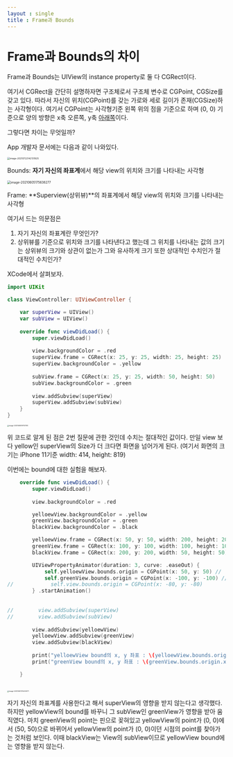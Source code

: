 ```yaml
---
layout : single
title : Frame과 Bounds
---
```


# Frame과 Bounds의 차이 

Frame과 Bounds는 UIView의 instance property로 둘 다 CGRect이다. 

여기서 CGRect을 간단히 설명하자면 구조체로서 구조체 변수로 CGPoint, CGSize를 갖고 있다. 따라서 자신의 위치(CGPoint)를 갖는 가로와 세로 길이가 존재(CGSize)하는 사각형이다. 여기서 CGPoint는 사각형기준 왼쪽 위의 점을 기준으로 하며 (0, 0) 기준으로 양의 방향은 x축 오른쪽, y축 <u>아래쪽</u>이다.

그렇다면 차이는 무엇일까? 

App 개발자 문서에는 다음과 같이 나와있다. 

<img src="https://user-images.githubusercontent.com/78390837/126594201-65a68deb-8a92-4639-b971-1015399d4b4d.png" alt="image-20210722142131925" style="zoom: 37%;" />

Bounds: **자기 자신의 좌표계**에서 해당 view의 위치와 크기를 나타내는 사각형

<img src="https://user-images.githubusercontent.com/78390837/126594189-fcd9b7a9-53d2-4055-8310-a92b3d33f7da.png" alt="image-20210605175638277" style="zoom:50%;" />

Frame: **Superview(상위뷰)**의 좌표계에서 해당 view의 위치와 크기를 나타내는 사각형



여기서 드는 의문점은 

1. 자기 자신의 좌표계란 무엇인가?
2. 상위뷰를 기준으로 위치와 크기를 나타낸다고 했는데 그 위치를 나타내는 값의 크기는 상위뷰의 크기와 상관이 없는가 그와 유사하게 크기 또한 상대적인 수치인가 절대적인 수치인가? 

XCode에서 살펴보자.

```swift
import UIKit

class ViewController: UIViewController {

    var superView = UIView()
    var subView = UIView()
    
    override func viewDidLoad() {
        super.viewDidLoad()
        
        view.backgroundColor = .red
        superView.frame = CGRect(x: 25, y: 25, width: 25, height: 25)
        superView.backgroundColor = .yellow
        
        subView.frame = CGRect(x: 25, y: 25, width: 50, height: 50)
        subView.backgroundColor = .green
        
        view.addSubview(superView)
        superView.addSubview(subView)
    }
}
```

<img src="https://user-images.githubusercontent.com/78390837/126594190-52651507-fd6e-4a75-9c28-16a6e5d212b7.png" alt="image-20210605191107510" style="zoom:25%;" />

위 코드로 알게 된 점은 2번 질문에 관한 것인데 수치는 절대적인 값이다. 만일 view 보다 yellow인 superView의 Size가 더 크다면 화면을 넘어가게 된다. (여기서 화면의 크기는 iPhone 11기준 width: 414, height: 819)

이번에는 bound에 대한 실험을 해보자. 

```swift
    override func viewDidLoad() {
        super.viewDidLoad()
        
        view.backgroundColor = .red

        yelloewView.backgroundColor = .yellow
        greenView.backgroundColor = .green
        blackView.backgroundColor = .black

        yelloewView.frame = CGRect(x: 50, y: 50, width: 200, height: 200)
        greenView.frame = CGRect(x: 100, y: 100, width: 100, height: 100)
        blackView.frame = CGRect(x: 200, y: 200, width: 50, height: 50)

        UIViewPropertyAnimator(duration: 3, curve: .easeOut) {
            self.yelloewView.bounds.origin = CGPoint(x: 50, y: 50) //
            self.greenView.bounds.origin = CGPoint(x: -100, y: -100) //yellowView에 영향을 받음
//            self.view.bounds.origin = CGPoint(x: -80, y: -80)
        } .startAnimation()
        
        
//        view.addSubview(superView)
//        view.addSubview(subView)
        
        view.addSubview(yelloewView)
        yelloewView.addSubview(greenView)
        view.addSubview(blackView)
        
        print("yelloewView bound의 x, y 좌표 : \(yelloewView.bounds.origin.x), \(yelloewView.bounds.origin.y)") //yelloewView bound의 x, y 좌표 : 50.0, 50.0
        print("greenView bound의 x, y 좌표 : \(greenView.bounds.origin.x), \(greenView.bounds.origin.y)") //greenView bound의 x, y 좌표 : -100.0, -100.0

    }
    
```

<img src="https://user-images.githubusercontent.com/78390837/126594191-86a5364c-ad0a-47bc-8431-5303b4284940.png" alt="image-20210607215203371" style="zoom:25%;" />

자기 자신의 좌표계를 사용한다고 해서 superView의 영향을 받지 않는다고 생각했다. 하지만 yellowView의 bound를 바꾸니 그 subView인 greenView가 영향을 받아 움직였다. 마치 greenView의 point는 핀으로 꽂혀있고 yellowView의 point가 (0, 0)에서 (50, 50)으로 바뀌어서 yellowView의 point가 (0, 0)이던 시점의 point를 찾아가는 것처럼 보인다. 이때 blackView는 View의 subView이므로 yellowView bound에는 영향을 받지 않는다. 



